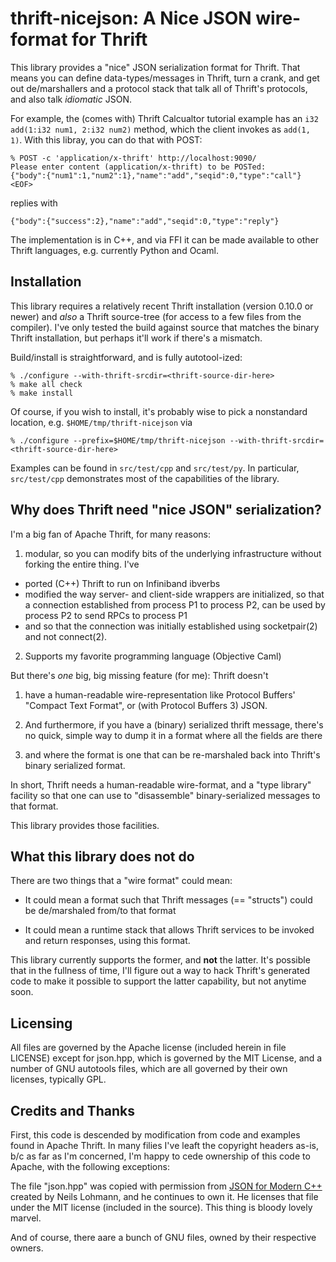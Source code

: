 # thrift-nicejson: A Nice JSON wire-format for Thrift

This library provides a "nice" JSON serialization format for Thrift.
That means you can define data-types/messages in Thrift, turn a crank,
and get out de/marshallers and a protocol stack that talk all of
Thrift's protocols, and also talk *idiomatic* JSON.

For example, the (comes with) Thrift Calcualtor tutorial example has
an `i32 add(1:i32 num1, 2:i32 num2)` method, which the client invokes
as `add(1, 1)`.  With this libray, you can do that with POST:

```
% POST -c 'application/x-thrift' http://localhost:9090/
Please enter content (application/x-thrift) to be POSTed:
{"body":{"num1":1,"num2":1},"name":"add","seqid":0,"type":"call"}
<EOF>
```

replies with

```
{"body":{"success":2},"name":"add","seqid":0,"type":"reply"}
```

The implementation is in C++, and via FFI it can be made available to
other Thrift languages, e.g. currently Python and Ocaml.

## Installation

This library requires a relatively recent Thrift installation (version
0.10.0 or newer) and *also* a Thrift source-tree (for access to a few
files from the compiler).  I've only tested the build against source
that matches the binary Thrift installation, but perhaps it'll work if
there's a mismatch.

Build/install is straightforward, and is fully autotool-ized:

```
% ./configure --with-thrift-srcdir=<thrift-source-dir-here>
% make all check
% make install
```

Of course, if you wish to install, it's probably wise to pick a
nonstandard location, e.g. ```$HOME/tmp/thrift-nicejson``` via

```
% ./configure --prefix=$HOME/tmp/thrift-nicejson --with-thrift-srcdir=<thrift-source-dir-here>
```

Examples can be found in `src/test/cpp` and `src/test/py`.  In
particular, `src/test/cpp` demonstrates most of the capabilities of
the library.

## Why does Thrift need "nice JSON" serialization?

I'm a big fan of Apache Thrift, for many reasons:

1. modular, so you can modify bits of the underlying infrastructure
   without forking the entire thing.  I've
  
  * ported (C++) Thrift to run on Infiniband ibverbs
  * modified the way server- and client-side wrappers are initialized,
    so that a connection established from process P1 to process P2,
    can be used by process P2 to send RPCs to process P1
  * and so that the connection was initially established using
    socketpair(2) and not connect(2).
	
2. Supports my favorite programming language (Objective Caml)

But there's *one* big, big missing feature (for me): Thrift doesn't

1. have a human-readable wire-representation like Protocol Buffers'
"Compact Text Format", or (with Protocol Buffers 3) JSON.

2. And furthermore, if you have a (binary) serialized thrift message,
there's no quick, simple way to dump it in a format where all the
fields are there

3. and where the format is one that can be re-marshaled back into
   Thrift's binary serialized format.
   
In short, Thrift needs a human-readable wire-format, and a "type
library" facility so that one can use to "disassemble"
binary-serialized messages to that format.

This library provides those facilities.

## What this library does **not** do

There are two things that a "wire format" could mean:

* It could mean a format such that Thrift messages (== "structs")
  could be de/marshaled from/to that format
  
* It could mean a runtime stack that allows Thrift services to be
  invoked and return responses, using this format.
  
This library currently supports the former, and **not** the latter.
It's possible that in the fullness of time, I'll figure out a way to
hack Thrift's generated code to make it possible to support the latter
capability, but not anytime soon.

## Licensing

All files are governed by the Apache license (included herein in file
LICENSE) except for json.hpp, which is governed by the MIT License,
and a number of GNU autotools files, which are all governed by their
own licenses, typically GPL.

## Credits and Thanks

First, this code is descended by modification from code and examples
found in Apache Thrift.  In many filies I've leaft the copyright
headers as-is, b/c as far as I'm concerned, I'm happy to cede
ownership of this code to Apache, with the following exceptions:

The file "json.hpp" was copied with permission from
[JSON for Modern C++](https://github.com/nlohmann/json) created by
Neils Lohmann, and he continues to own it.  He licenses that file
under the MIT license (included in the source). This thing is bloody
lovely marvel.

And of course, there aare a bunch of GNU files, owned by their
respective owners.

